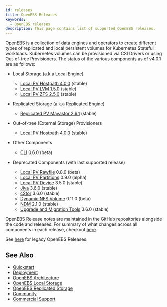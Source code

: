 ```yaml
---
id: releases
title: OpenEBS Releases
keywords:
  - OpenEBS releases
description: This page contains list of supported OpenEBS releases.
---
```


OpenEBS is a collection of data engines and operators to create different types of replicated and local persistent volumes for Kubernetes Stateful workloads. Kubernetes volumes can be provisioned via CSI Drivers or using Out-of-tree Provisioners. The status of the various components as of v4.0.1 are as follows:

- Local Storage (a.k.a Local Engine)
  - [Local PV Hostpath 4.0.0](https://github.com/openebs/dynamic-localpv-provisioner) (stable)
  - [Local PV LVM 1.5.0](https://github.com/openebs/lvm-localpv) (stable)
  - [Local PV ZFS 2.5.0](https://github.com/openebs/zfs-localpv) (stable)

- Replicated Storage (a.k.a Replicated Engine)
  - [Replicated PV Mayastor 2.6.1](https://github.com/openebs/mayastor) (stable)

- Out-of-tree (External Storage) Provisioners 
  - [Local PV Hostpath](https://github.com/openebs/dynamic-localpv-provisioner) 4.0.0 (stable)

- Other Components
  - [CLI](https://github.com/openebs/openebsctl) 0.6.0 (beta)

- Deprecated Components (with last supported release)
  - [Local PV Rawfile](https://github.com/openebs/rawfile-localpv) 0.8.0 (beta)
  - [Local PV Partitions](https://github.com/openebs/device-localpv) 0.9.0 (alpha)
  - [Local PV Device](https://github.com/openebs/dynamic-localpv-provisioner) 3.5.0 (stable)
  - [Jiva](https://github.com/openebs/jiva) 3.6.0 (stable)
  - [cStor](https://github.com/openebs/libcstor) 3.6.0 (stable)
  - [Dynamic NFS Volume](https://github.com/openebs/dynamic-nfs-provisioner) 0.11.0 (beta)
  - [NDM](https://github.com/openebs/node-disk-manager) 2.1.0 (stable)
  - [Upgrade and Migration Tools](https://github.com/openebs/upgrade) 3.6.0 (stable)

OpenEBS Release notes are maintained in the GitHub repositories alongside the code and releases. For summary of what changes across all components in each release, checkout [here](https://github.com/openebs/openebs/releases).

See [here](../versioned_docs/version-3.10.x/introduction/releases.md) for legacy OpenEBS Releases.

## See Also

- [Quickstart](./quickstart-guide/installation.md)
- [Deployment](./quickstart-guide/deploy-a-test-application.md)
- [OpenEBS Architecture](./concepts/architecture.md)
- [OpenEBS Local Storage](./concepts/data-engines/local-storage.md)
- [OpenEBS Replicated Storage](./concepts/data-engines/replicated-storage.md)
- [Community](community.md)
- [Commercial Support](commercial-support.md)